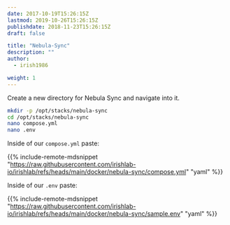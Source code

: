 ```yaml
---
date: 2017-10-19T15:26:15Z
lastmod: 2019-10-26T15:26:15Z
publishdate: 2018-11-23T15:26:15Z
draft: false

title: "Nebula-Sync"
description: ""
author:
  - irish1986

weight: 1
---
```


Create a new directory for Nebula Sync and navigate into it.

```bash
mkdir -p /opt/stacks/nebula-sync
cd /opt/stacks/nebula-sync
nano compose.yml
nano .env
```

Inside of our `compose.yml` paste:

{{% include-remote-mdsnippet "https://raw.githubusercontent.com/irishlab-io/irishlab/refs/heads/main/docker/nebula-sync/compose.yml" "yaml" %}}

Inside of our `.env` paste:

{{% include-remote-mdsnippet "https://raw.githubusercontent.com/irishlab-io/irishlab/refs/heads/main/docker/nebula-sync/sample.env" "yaml" %}}
